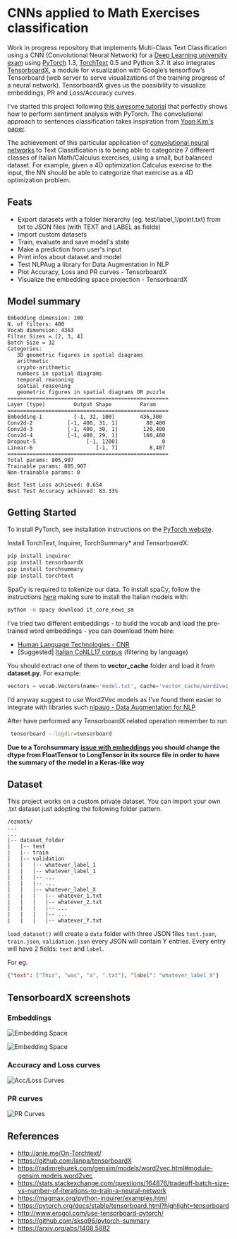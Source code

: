 # CNNs applied to Math Exercises classification

Work in progress repository that implements Multi-Class Text Classification using a CNN (Convolutional Neural Network)  for a [Deep Learning university exam](http://www.unife.it/ing/lm.infoauto/deep-learning/scheda-insegnamento-1/en) using [PyTorch](https://github.com/pytorch/pytorch) 1.3, [TorchText](https://github.com/pytorch/text) 0.5 and Python 3.7.
It also integrates [TensorboardX](https://github.com/lanpa/tensorboardX), a module for visualization with Google’s tensorflow’s Tensorboard (web server to serve visualizations of the training progress of a neural network). 
TensorboardX gives us the possibility to visualize embeddings, PR and Loss/Accuracy curves. 

I've started this project following [this awesome tutorial](https://github.com/bentrevett/pytorch-sentiment-analysis) that perfectly shows how to perform sentiment analysis with PyTorch. The convolutional approach to sentences classification takes inspiration from [Yoon Kim's paper](https://arxiv.org/abs/1408.5882).

The achievement of this particular application of [convolutional neural networks](https://arxiv.org/abs/1408.5882) to Text Classification is to being able to categorize 7 different classes of Italian Math/Calculus exercises, using a small, but balanced dataset.
For example, given a 4D optimization Calculus exercise to the input, the NN should be able to categorize that exercise as a 4D optimization problem.

## Feats

- Export datasets with a folder hierarchy (eg. test/label_1/point.txt) from txt to JSON files (with TEXT and LABEL as fields)
- Import custom datasets
- Train, evaluate and save model's state
- Make a prediction from user's input
- Print infos about dataset and model
- Test NLPAug a library for Data Augmentation in NLP
- Plot Accuracy, Loss and PR curves - TensorboardX 
- Visualize the embedding space projection - TensorboardX 


## Model summary

```batch
Embedding dimension: 100 
N. of filters: 400 
Vocab dimension: 4363 
Filter Sizes = [2, 3, 4]
Batch Size = 32
Categories:
   3D geometric figures in spatial diagrams
   arithmetic
   crypto-arithmetic
   numbers in spatial diagrams
   temporal reasoning
   spatial reasoning
   geometric figures in spatial diagrams OR puzzle
===================================================
Layer (type)         Output Shape         Param 
===================================================
Embedding-1          [-1, 32, 100]        436,300
Conv2d-2           [-1, 400, 31, 1]         80,400
Conv2d-3           [-1, 400, 30, 1]        120,400
Conv2d-4           [-1, 400, 29, 1]        160,400
Dropout-5                [-1, 1200]              0
Linear-6                    [-1, 7]          8,407
===================================================
Total params: 805,907
Trainable params: 805,907
Non-trainable params: 0

Best Test Loss achieved: 0.654
Best Test Accuracy achieved: 83.33%

```

## Getting Started

To install PyTorch, see installation instructions on the [PyTorch website](pytorch.org).

Install TorchText, Inquirer, TorchSummary* and TensorboardX:

``` bash
pip install inquirer
pip install tensorboardX
pip install torchsummary
pip install torchtext
```

 SpaCy is required to tokenize our data. To install spaCy, follow the instructions [here](https://spacy.io/usage/) making sure to install the Italian models with:

``` bash
python -m spacy download it_core_news_sm
```

I've tried two different embeddings - to build the vocab and load the pre-trained word embeddings - you can download them here:
- [Human Language Technologies - CNR](http://hlt.isti.cnr.it/wordembeddings/)
- [Suggested] [Italian CoNLL17 corpus](http://vectors.nlpl.eu/repository/) (filtering by language) 

You should extract one of them to **vector_cache** folder and load it from **dataset.py**.
For example:
```python
vectors = vocab.Vectors(name='model.txt', cache='vector_cache/word2vec_CoNLL17')
```

I'd anyway suggest to use Word2Vec models as I've found them easier to integrate with libraries such [nlpaug - Data Augmentation for NLP](https://github.com/makcedward/nlpaug) 

After have performed any TensorboardX related operation remember to run 
``` bash
 tensorboard --logdir=tensorboard    
```

 **Due to a Torchsummary [issue with embeddings](https://github.com/sksq96/pytorch-summary/issues/42) you should change the dtype from FloatTensor to LongTensor in its source file in order to have the summary of the model in a Keras-like way**


## Dataset

This project works on a custom private dataset.
You can import your own .txt dataset just adopting the following folder pattern.
```batch
/ezmath/
...
...
|-- dataset_folder
|   |-- test
|   |-- train
|   |-- validation
|   |   |-- whatever_label_1
|   |   |-- whatever_label_1
|   |   |-- ...
|   |   |-- ...
|   |   |-- whatever_label_X
|   |   |   |-- whatever_1.txt
|   |   |   |-- whatever_2.txt
|   |   |   |-- ...
|   |   |   |-- ...
|   |   |   |-- whatever_Y.txt
```
`load_dataset()` will create a `data` folder with three JSON files `test.json`, `train.json`, `validation.json` 
every JSON will contain Y entries. Every entry will have 2 fields: `text` and `label`.

For eg.
```json
{"text": ["This", "was", "a", ".txt"], "label": "whatever_label_X"}
```
## TensorboardX screenshots

### Embeddings
![Embedding Space](images/tensorboard_examples/embedding_1.png)

![Embedding Space](images/tensorboard_examples/embedding_2.png)

### Accuracy and Loss curves
![Acc/Loss Curves](images/tensorboard_examples/acc_loss_curves.png)

### PR curves
![PR Curves](images/tensorboard_examples/pr_curves.png)

## References

- http://anie.me/On-Torchtext/
- https://github.com/lanpa/tensorboardX
- https://radimrehurek.com/gensim/models/word2vec.html#module-gensim.models.word2vec
- https://stats.stackexchange.com/questions/164876/tradeoff-batch-size-vs-number-of-iterations-to-train-a-neural-network
- https://magmax.org/python-inquirer/examples.html
- https://pytorch.org/docs/stable/tensorboard.html?highlight=tensorboard
- http://www.erogol.com/use-tensorboard-pytorch/
- https://github.com/sksq96/pytorch-summary
- https://arxiv.org/abs/1408.5882


